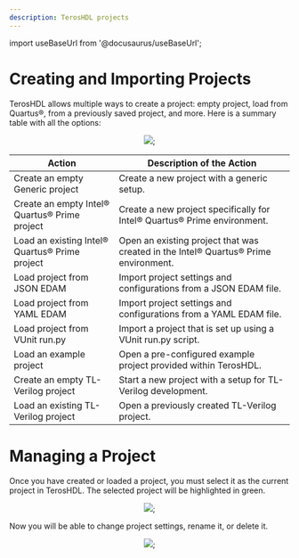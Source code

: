 ```yaml
---
description: TerosHDL projects
---
```


import useBaseUrl from '@docusaurus/useBaseUrl';

# Creating and Importing Projects

TerosHDL allows multiple ways to create a project: empty project, load from Quartus®, from a previously saved project, 
and more. Here is a summary table with all the options:

<center>
<img src={useBaseUrl('/img/projectConfiguration/import.png')} />;
</center>

| Action                                    | Description of the Action                                 |
|-------------------------------------------|-----------------------------------------------------------|
| Create an empty Generic project           | Create a new project with a generic setup.                |
| Create an empty Intel® Quartus® Prime project | Create a new project specifically for Intel® Quartus® Prime environment. |
| Load an existing Intel® Quartus® Prime project | Open an existing project that was created in the Intel® Quartus® Prime environment. |
| Load project from JSON EDAM               | Import project settings and configurations from a JSON EDAM file. |
| Load project from YAML EDAM               | Import project settings and configurations from a YAML EDAM file. |
| Load project from VUnit run.py            | Import a project that is set up using a VUnit run.py script. |
| Load an example project                   | Open a pre-configured example project provided within TerosHDL. |
| Create an empty TL-Verilog project        | Start a new project with a setup for TL-Verilog development. |
| Load an existing TL-Verilog project       | Open a previously created TL-Verilog project. |

# Managing a Project

Once you have created or loaded a project, you must select it as the current project in TerosHDL. The selected
project will be highlighted in green.

<center>
<img src={useBaseUrl('/img/projectConfiguration/select.png')} />;
</center>

Now you will be able to change project settings, rename it, or delete it.

<center>
<img src={useBaseUrl('/img/projectConfiguration/manage.png')} />;
</center>
